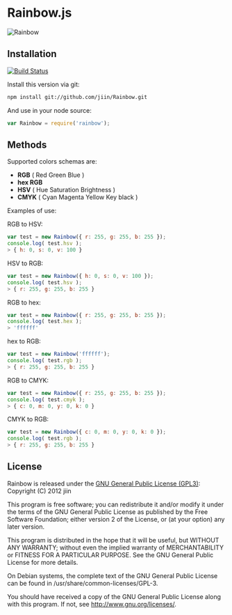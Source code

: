 # Rainbow.js

![Rainbow](http://www.smartwebby.com/images/tutorials/fireworks/Rainbow/pic_rainbow5.jpg)

## Installation

[![Build Status](https://travis-ci.org/jiin/Rainbow.png?branch=master)](https://travis-ci.org/jiin/Rainbow)

Install this version via git:
```bash
npm install git://github.com/jiin/Rainbow.git
```

And use in your node source:
```javascript
var Rainbow = require('rainbow');
```

## Methods

Supported colors schemas are:

* __RGB__ ( Red Green Blue )
* __hex RGB__
* __HSV__ ( Hue Saturation Brightness )
* __CMYK__ ( Cyan Magenta Yellow Key black )

Examples of use:

RGB to HSV:
```javascript
var test = new Rainbow({ r: 255, g: 255, b: 255 });
console.log( test.hsv );
> { h: 0, s: 0, v: 100 }
```

HSV to RGB:
```javascript
var test = new Rainbow({ h: 0, s: 0, v: 100 });
console.log( test.hsv );
> { r: 255, g: 255, b: 255 }
```

RGB to hex:
```javascript
var test = new Rainbow({ r: 255, g: 255, b: 255 });
console.log( test.hex );
> 'ffffff'
```

hex to RGB:
```javascript
var test = new Rainbow('ffffff');
console.log( test.rgb );
> { r: 255, g: 255, b: 255 }
```

RGB to CMYK:
```javascript
var test = new Rainbow({ r: 255, g: 255, b: 255 });
console.log( test.cmyk );
> { c: 0, m: 0, y: 0, k: 0 }
```

CMYK to RGB:
```javascript
var test = new Rainbow({ c: 0, m: 0, y: 0, k: 0 });
console.log( test.rgb );
> { r: 255, g: 255, b: 255 }
```

## License

Rainbow is released under the [GNU General Public License (GPL3)](https://www.gnu.org/licenses/gpl-3.0.html):
Copyright (C) 2012 jiin

This program is free software; you can redistribute it and/or modify
it under the terms of the GNU General Public License as published by
the Free Software Foundation; either version 2 of the License, or (at
your option) any later version.

This program is distributed in the hope that it will be useful, but
WITHOUT ANY WARRANTY; without even the implied warranty of
MERCHANTABILITY or FITNESS FOR A PARTICULAR PURPOSE.  See the GNU
General Public License for more details.

On Debian systems, the complete text of the GNU General Public License
can be found in /usr/share/common-licenses/GPL-3.

You should have received a copy of the GNU General Public License
along with this program. If not, see <http://www.gnu.org/licenses/>.
